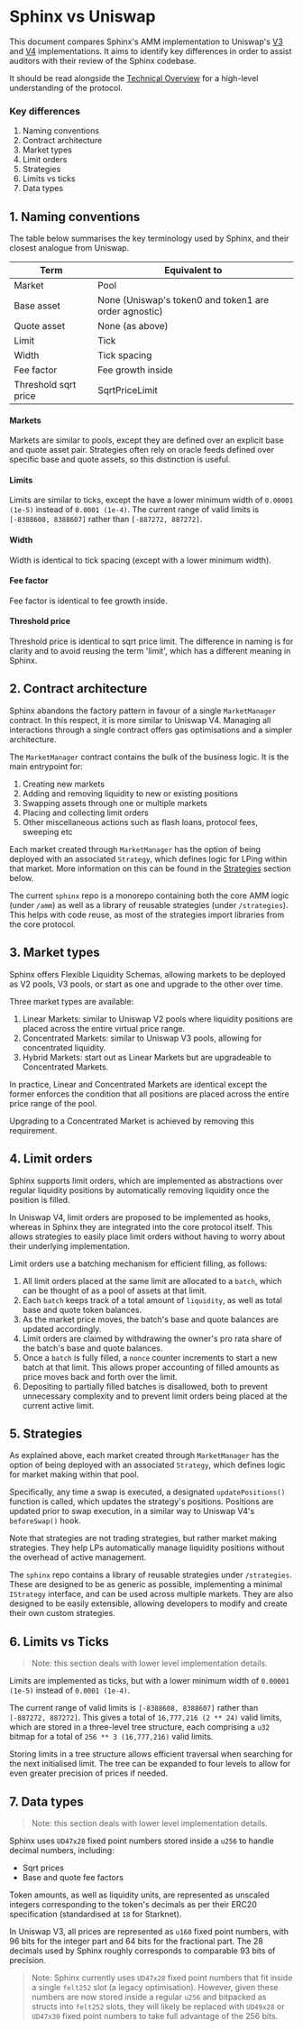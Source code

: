 # Sphinx vs Uniswap

This document compares Sphinx's AMM implementation to Uniswap's [V3](https://github.com/Uniswap/v3-core) and [V4](https://github.com/Uniswap/v4-core) implementations. It aims to identify key differences in order to assist auditors with their review of the Sphinx codebase.

It should be read alongside the [Technical Overview](./technical-overview.md) for a high-level understanding of the protocol.

### Key differences

1. Naming conventions
2. Contract architecture
3. Market types
4. Limit orders
5. Strategies
6. Limits vs ticks
7. Data types

## 1. Naming conventions

The table below summarises the key terminology used by Sphinx, and their closest analogue from Uniswap.

| Term                 | Equivalent to                                         |
| -------------------- | ----------------------------------------------------- |
| Market               | Pool                                                  |
| Base asset           | None (Uniswap's token0 and token1 are order agnostic) |
| Quote asset          | None (as above)                                       |
| Limit                | Tick                                                  |
| Width                | Tick spacing                                          |
| Fee factor           | Fee growth inside                                     |
| Threshold sqrt price | SqrtPriceLimit                                        |

#### Markets

Markets are similar to pools, except they are defined over an explicit base and quote asset pair. Strategies often rely on oracle feeds defined over specific base and quote assets, so this distinction is useful.

#### Limits

Limits are similar to ticks, except the have a lower minimum width of `0.00001 (1e-5)` instead of `0.0001 (1e-4)`. The current range of valid limits is `[-8388608, 8388607]` rather than `[-887272, 887272]`.

#### Width

Width is identical to tick spacing (except with a lower minimum width).

#### Fee factor

Fee factor is identical to fee growth inside.

#### Threshold price

Threshold price is identical to sqrt price limit. The difference in naming is for clarity and to avoid reusing the term 'limit', which has a different meaning in Sphinx.

## 2. Contract architecture

Sphinx abandons the factory pattern in favour of a single `MarketManager` contract. In this respect, it is more similar to Uniswap V4. Managing all interactions through a single contract offers gas optimisations and a simpler architecture.

The `MarketManager` contract contains the bulk of the business logic. It is the main entrypoint for:

1. Creating new markets
2. Adding and removing liquidity to new or existing positions
3. Swapping assets through one or multiple markets
4. Placing and collecting limit orders
5. Other miscellaneous actions such as flash loans, protocol fees, sweeping etc

Each market created through `MarketManager` has the option of being deployed with an associated `Strategy`, which defines logic for LPing within that market. More information on this can be found in the [Strategies](#5-strategies) section below.

The current `sphinx` repo is a monorepo containing both the core AMM logic (under `/amm`) as well as a library of reusable strategies (under `/strategies`). This helps with code reuse, as most of the strategies import libraries from the core protocol.

## 3. Market types

Sphinx offers Flexible Liquidity Schemas, allowing markets to be deployed as V2 pools, V3 pools, or start as one and upgrade to the other over time.

Three market types are available:

1. Linear Markets: similar to Uniswap V2 pools where liquidity positions are placed across the entire virtual price range.
2. Concentrated Markets: similar to Uniswap V3 pools, allowing for concentrated liquidity.
3. Hybrid Markets: start out as Linear Markets but are upgradeable to Concentrated Markets.

In practice, Linear and Concentrated Markets are identical except the former enforces the condition that all positions are placed across the entire price range of the pool.

Upgrading to a Concentrated Market is achieved by removing this requirement.

## 4. Limit orders

Sphinx supports limit orders, which are implemented as abstractions over regular liquidity positions by automatically removing liquidity once the position is filled.

In Uniswap V4, limit orders are proposed to be implemented as hooks, whereas in Sphinx they are integrated into the core protocol itself. This allows strategies to easily place limit orders without having to worry about their underlying implementation.

Limit orders use a batching mechanism for efficient filling, as follows:

1. All limit orders placed at the same limit are allocated to a `batch`, which can be thought of as a pool of assets at that limit.
2. Each `batch` keeps track of a total amount of `liquidity`, as well as total base and quote token balances.
3. As the market price moves, the batch's base and quote balances are updated accordingly.
4. Limit orders are claimed by withdrawing the owner's pro rata share of the batch's base and quote balances.
5. Once a `batch` is fully filled, a `nonce` counter increments to start a new batch at that limit. This allows proper accounting of filled amounts as price moves back and forth over the limit.
6. Depositing to partially filled batches is disallowed, both to prevent unnecessary complexity and to prevent limit orders being placed at the current active limit.

## 5. Strategies

As explained above, each market created through `MarketManager` has the option of being deployed with an associated `Strategy`, which defines logic for market making within that pool.

Specifically, any time a swap is executed, a designated `updatePositions()` function is called, which updates the strategy's positions. Positions are updated prior to swap execution, in a similar way to Uniswap V4's `beforeSwap()` hook.

Note that strategies are not trading strategies, but rather market making strategies. They help LPs automatically manage liquidity positions without the overhead of active management.

The `sphinx` repo contains a library of reusable strategies under `/strategies`. These are designed to be as generic as possible, implementing a minimal `IStrategy` interface, and can be used across multiple markets. They are also designed to be easily extensible, allowing developers to modify and create their own custom strategies.

## 6. Limits vs Ticks

> Note: this section deals with lower level implementation details.

Limits are implemented as ticks, but with a lower minimum width of `0.00001 (1e-5)` instead of `0.0001 (1e-4)`.

The current range of valid limits is `[-8388608, 8388607]` rather than `[-887272, 887272]`. This gives a total of `16,777,216 (2 ** 24)` valid limits, which are stored in a three-level tree structure, each comprising a `u32` bitmap for a total of `256 ** 3 (16,777,216)` valid limits.

Storing limits in a tree structure allows efficient traversal when searching for the next initialised limit. The tree can be expanded to four levels to allow for even greater precision of prices if needed.

## 7. Data types

> Note: this section deals with lower level implementation details.

Sphinx uses `UD47x28` fixed point numbers stored inside a `u256` to handle decimal numbers, including:

- Sqrt prices
- Base and quote fee factors

Token amounts, as well as liquidity units, are represented as unscaled integers corresponding to the token's decimals as per their ERC20 specification (standardised at `18` for Starknet).

In Uniswap V3, all prices are represented as `u160` fixed point numbers, with 96 bits for the integer part and 64 bits for the fractional part. The 28 decimals used by Sphinx roughly corresponds to comparable 93 bits of precision.

> Note: Sphinx currently uses `UD47x28` fixed point numbers that fit inside a single `felt252` slot (a legacy optimisation). However, given these numbers are now stored inside a regular `u256` and bitpacked as structs into `felt252` slots, they will likely be replaced with `UD49x28` or `UD47x30` fixed point numbers to take full advantage of the 256 bits.

